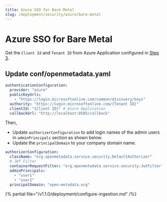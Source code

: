 ```yaml
---
title: Azure SSO for Bare Metal
slug: /deployment/security/azure/bare-metal
---
```


# Azure SSO for Bare Metal

Get the `Client Id` and `Tenant ID` from Azure Application configured in [Step 3](/deployment/security/azure#step-3-where-to-find-the-credentials).


## Update conf/openmetadata.yaml

```yaml
authenticationConfiguration:
  provider: "azure"
  publicKeyUrls:
    - "https://login.microsoftonline.com/common/discovery/keys"
  authority: "https://login.microsoftonline.com/{Tenant ID}"
  clientId: "{Client ID}" # Azure Application
  callbackUrl: "http://localhost:8585/callback"
```

Then, 
- Update `authorizerConfiguration` to add login names of the admin users in `adminPrincipals` section as shown below.
- Update the `principalDomain` to your company domain name.

```yaml
authorizerConfiguration:
  className: "org.openmetadata.service.security.DefaultAuthorizer"
  # JWT Filter
  containerRequestFilter: "org.openmetadata.service.security.JwtFilter"
  adminPrincipals:
    - "user1"
    - "user2"
  principalDomain: "open-metadata.org"
```

{% partial file="/v1.1.0/deployment/configure-ingestion.md" /%}
